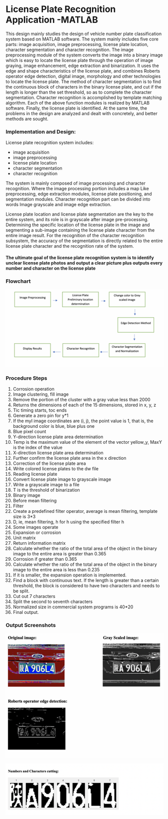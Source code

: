 # License Plate Recognition Application -MATLAB


This design mainly studies the design of vehicle number plate classification system based on MATLAB software. The system mainly includes five core parts: image acquisition, image preprocessing, license plate location, character segmentation and character recognition. The image preprocessing module of the system converts the image into a binary image which is easy to locate the license plate through the operation of image graying, image enhancement, edge extraction and binarization. It uses the edge and shape characteristics of the license plate, and combines Roberts operator edge detection, digital image, morphology and other technologies to locate the license plate. The method of character segmentation is to find the continuous block of characters in the binary license plate, and cut if the length is longer than the set threshold, so as to complete the character segmentation. Character recognition is accomplished by template matching algorithm. Each of the above function modules is realized by MATLAB software. Finally, the license plate is identified. At the same time, the problems in the design are analyzed and dealt with concretely, and better methods are sought.

### Implementation and Design:
License plate recognition system includes:   
- image acquisition
- image preprocessing 
- license plate location 
- character segmentation 
- character recognition   


The system is mainly composed of image processing and character recognition. Where the image processing portion includes a map
Like preprocessing, edge extraction modules, license plate positioning, and segmentation modules. Character recognition part can be divided into words
Image grayscale and image edge extraction.

License plate location and license plate segmentation are the key to the entire system, and its role is in grayscale after image pre-processing.
Determining the specific location of the license plate in the image and segmenting a sub-image containing the license plate character from the entire image
result. For the recognition of the character recognition subsystem, the accuracy of the segmentation is directly related to the entire license plate character
and the recognition rate of the system.

#### The ultimate goal of the license plate recognition system is to identify unclear license plate photos and output a clear picture plus outputs every number and character on the license plate

### Flowchart
![flowchart](https://github.com/aymanxdev/license-plate-recognition/blob/main/flowchart.png)

### Procedure Steps 

1.	Corrosion operation
2.	Image clustering, fill image
3.	Remove the portion of the cluster with a gray value less than 2000
4.	Returns the dimensions of each of the 15 dimensions, stored in x, y, z
5.	Tic timing starts, toc ends
6.	Generate a zero pin for y*1
7.	If the myI image coordinates are (i, j), the point value is 1, that is, the background color is blue, blue plus one
8.	Blue pixel count
9.	Y-direction license plate area determination
10.	Temp is the maximum value of the element of the vector yellow_y, MaxY is the index of the value
11.	X-direction license plate area determination
12.	Further confirm the license plate area in the x direction
13.	Correction of the license plate area
14.	Write colored license plates to the dw file
15.	Reading license plate
16.	Convert license plate image to grayscale image
17.	Write a grayscale image to a file
18.	T is the threshold of binarization
19.	Binary image
20.	Before mean filtering
21.	Filter
22.	Create a predefined filter operator, average is mean filtering, template size is 3*3
23.	D, ie, mean filtering, h for h using the specified filter h
24.	Some images operate
25.	Expansion or corrosion
26.	Unit matrix
27.	Return information matrix
28.	Calculate whether the ratio of the total area of the object in the binary image to the entire area is greater than 0.365
29.	Corrosion if greater than 0.365
30.	Calculate whether the ratio of the total area of the object in the binary image to the entire area is less than 0.235
31.	If it is smaller, the expansion operation is implemented.
32.	Find a block with continuous text. If the length is greater than a certain threshold, the block is considered to have two characters and needs to be split.
33.	Cut out 7 characters
34.	Split the second to seventh characters
35.	Normalized size in commercial system programs is 40*20
36.	Final output.

### Output Screenshots 

![](https://github.com/aymanxdev/license-plate-recognition/blob/main/output_screenshot_1.png)

![](https://github.com/aymanxdev/license-plate-recognition/blob/main/output_screenshot_2.png)
